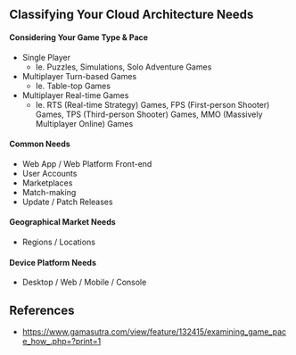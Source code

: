## Classifying Your Cloud Architecture Needs

#### Considering Your Game Type & Pace

* Single Player
  * Ie. Puzzles, Simulations, Solo Adventure Games
* Multiplayer Turn-based Games
  * Ie. Table-top Games
* Multiplayer Real-time Games
  * Ie. RTS (Real-time Strategy) Games, FPS (First-person Shooter) Games, TPS (Third-person Shooter) Games, MMO (Massively Multiplayer Online) Games

#### Common Needs

* Web App / Web Platform Front-end
* User Accounts
* Marketplaces
* Match-making
* Update / Patch Releases

#### Geographical Market Needs

* Regions / Locations

#### Device Platform Needs

* Desktop / Web / Mobile / Console

## References

* https://www.gamasutra.com/view/feature/132415/examining_game_pace_how_.php=?print=1
